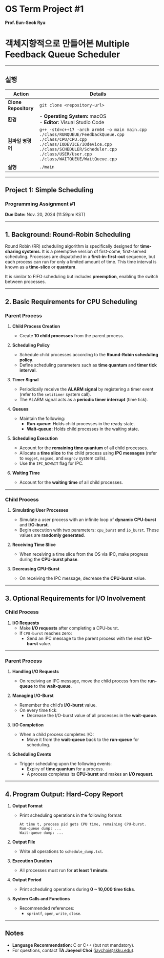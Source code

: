 # OS Term Project #1

**Prof. Eun-Seok Ryu**

# 객체지향적으로 만들어본 Multiple Feedback Queue Scheduler

---

## 실행

| **Action**           | **Details**                                                                                                                                                                                                              |
| -------------------- | ------------------------------------------------------------------------------------------------------------------------------------------------------------------------------------------------------------------------ |
| **Clone Repository** | `git clone <repository-url>`                                                                                                                                                                                             |
| **환경**             | - **Operating System:** macOS<br>- **Editor:** Visual Studio Code                                                                                                                                                        |
| **컴파일 명령어**    | `g++ -std=c++17 -arch arm64 -o main main.cpp ./class/RUNQUEUE/FeedbackQueue.cpp ./class/CPU/CPU.cpp ./class/IODEVICE/IOdevice.cpp ./class/SCHEDULER/Scheduler.cpp ./class/USER/User.cpp ./class/WAITQUEUE/WaitQueue.cpp` |
| **실행**             | `./main`                                                                                                                                                                                                                 |

---

## Project 1: Simple Scheduling

### Programming Assignment #1

**Due Date:** Nov. 20, 2024 (11:59pm KST)

---

## 1. Background: Round-Robin Scheduling

Round Robin (RR) scheduling algorithm is specifically designed for **time-sharing systems**. It is a preemptive version of first-come, first-served scheduling. Processes are dispatched in a **first-in-first-out** sequence, but each process can run for only a limited amount of time. This time interval is known as a **time-slice** or **quantum**.

It is similar to FIFO scheduling but includes **preemption**, enabling the switch between processes.

---

## 2. Basic Requirements for CPU Scheduling

### Parent Process

1. **Child Process Creation**
   - Create **10 child processes** from the parent process.
2. **Scheduling Policy**

   - Schedule child processes according to the **Round-Robin scheduling policy**.
   - Define scheduling parameters such as **time quantum** and **timer tick interval**.

3. **Timer Signal**

   - Periodically receive the **ALARM signal** by registering a timer event (refer to the `setitimer` system call).
   - The ALARM signal acts as a **periodic timer interrupt** (time tick).

4. **Queues**

   - Maintain the following:
     - **Run-queue:** Holds child processes in the ready state.
     - **Wait-queue:** Holds child processes in the waiting state.

5. **Scheduling Execution**

   - Account for the **remaining time quantum** of all child processes.
   - Allocate a **time slice** to the child process using **IPC messages** (refer to `msgget`, `msgsnd`, and `msgrcv` system calls).
   - Use the `IPC_NOWAIT` flag for IPC.

6. **Waiting Time**
   - Account for the **waiting time** of all child processes.

---

### Child Process

1. **Simulating User Processes**

   - Simulate a user process with an infinite loop of **dynamic CPU-burst** and **I/O-burst**.
   - Begin execution with two parameters: `cpu_burst` and `io_burst`. These values are **randomly generated**.

2. **Receiving Time Slice**

   - When receiving a time slice from the OS via IPC, make progress during the **CPU-burst phase**.

3. **Decreasing CPU-Burst**
   - On receiving the IPC message, decrease the **CPU-burst** value.

---

## 3. Optional Requirements for I/O Involvement

### Child Process

1. **I/O Requests**
   - Make **I/O requests** after completing a CPU-burst.
   - If `CPU-burst` reaches zero:
     - Send an IPC message to the parent process with the next **I/O-burst** value.

---

### Parent Process

1. **Handling I/O Requests**

   - On receiving an IPC message, move the child process from the **run-queue** to the **wait-queue**.

2. **Managing I/O-Burst**

   - Remember the child’s **I/O-burst** value.
   - On every time tick:
     - Decrease the I/O-burst value of all processes in the **wait-queue**.

3. **I/O Completion**

   - When a child process completes I/O:
     - Move it from the **wait-queue** back to the **run-queue** for scheduling.

4. **Scheduling Events**
   - Trigger scheduling upon the following events:
     - Expiry of **time quantum** for a process.
     - A process completes its **CPU-burst** and makes an **I/O request**.

---

## 4. Program Output: Hard-Copy Report

1. **Output Format**

   - Print scheduling operations in the following format:
     ```
     At time t, process pid gets CPU time, remaining CPU-burst.
     Run-queue dump: ...
     Wait-queue dump: ...
     ```

2. **Output File**

   - Write all operations to `schedule_dump.txt`.

3. **Execution Duration**

   - All processes must run for **at least 1 minute**.

4. **Output Period**

   - Print scheduling operations during **0 ~ 10,000 time ticks**.

5. **System Calls and Functions**
   - Recommended references:
     - `sprintf`, `open`, `write`, `close`.

---

## Notes

- **Language Recommendation:** C or C++ (but not mandatory).
- For questions, contact **TA Jaeyeol Choi** (jaychoi@skku.edu).
